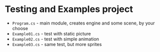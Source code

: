 # Testing and Examples project
- ``Program.cs`` - main module, creates engine and some scene, by your choose
- ``Example01.cs`` - test with static picture
- ``Example02.cs`` - test with simple animation
- ``Example03.cs`` - same test, but more sprites
